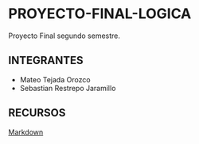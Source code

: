 # PROYECTO-FINAL-LOGICA
Proyecto Final segundo semestre.
## INTEGRANTES
- Mateo Tejada Orozco
- Sebastian Restrepo Jaramillo
## RECURSOS
[Markdown](https://es.wikipedia.org/wiki/Markdown)
